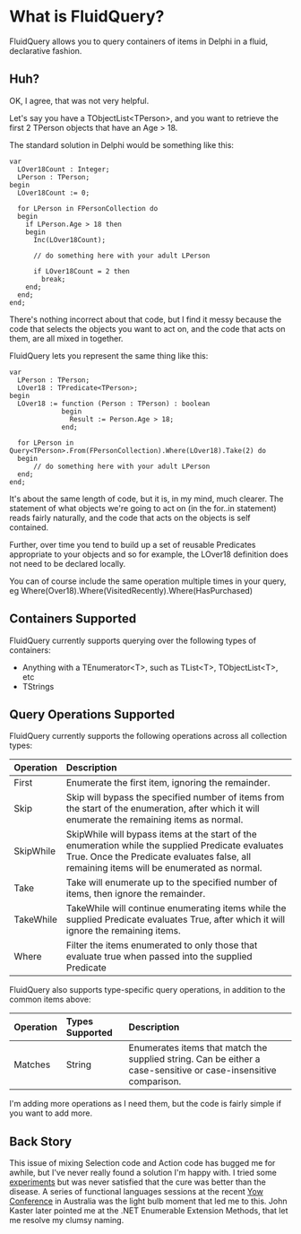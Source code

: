What is FluidQuery?
========================
FluidQuery allows you to query containers of items in Delphi in a fluid, declarative fashion. 


Huh?
----

OK, I agree, that was not very helpful. 

Let's say you have a TObjectList&lt;TPerson>, and you want to retrieve the first 2 TPerson objects that have an Age > 18. 

The standard solution in Delphi would be something like this:

    var
      LOver18Count : Integer;
      LPerson : TPerson;
    begin
      LOver18Count := 0;

      for LPerson in FPersonCollection do
      begin
        if LPerson.Age > 18 then
        begin
          Inc(LOver18Count);
     
          // do something here with your adult LPerson
     
          if LOver18Count = 2 then
            break;
        end;
      end;
    end;

There's nothing incorrect about that code, but I find it messy because the code that selects the objects you want to act on, and the code that acts on them, are all mixed in together.

FluidQuery lets you represent the same thing like this:

    var
      LPerson : TPerson;
      LOver18 : TPredicate<TPerson>;
    begin
      LOver18 := function (Person : TPerson) : boolean
                 begin
                   Result := Person.Age > 18;
                 end;

      for LPerson in Query<TPerson>.From(FPersonCollection).Where(LOver18).Take(2) do
      begin
          // do something here with your adult LPerson
      end;
    end;
 
It's about the same length of code, but it is, in my mind, much clearer. The statement of what objects we're going to act on (in the for..in statement) reads fairly naturally, and the code that acts on the objects is self contained. 

Further, over time you tend to build up a set of reusable Predicates appropriate to your objects and so for example, the LOver18 definition does not need to be declared locally. 

You can of course include the same operation multiple times in your query, eg Where(Over18).Where(VisitedRecently).Where(HasPurchased)

Containers Supported
---------------------
FluidQuery currently supports querying over the following types of containers:

- Anything with a TEnumerator&lt;T>, such as TList&lt;T>, TObjectList&lt;T>, etc 
- TStrings

Query Operations Supported
--------------------------
FluidQuery currently supports the following operations across all collection types:

Operation | Description 
:-------- | :---------- 
First     | Enumerate the first item, ignoring the remainder. 
Skip      | Skip will bypass the specified number of items from the start of the enumeration, after which it will enumerate the remaining items as normal.
SkipWhile | SkipWhile will bypass items at the start of the enumeration while the supplied Predicate evaluates True. Once the Predicate evaluates false, all remaining items will be enumerated as normal.
Take      | Take will enumerate up to the specified number of items, then ignore the remainder.
TakeWhile | TakeWhile will continue enumerating items while the supplied Predicate evaluates True, after which it will ignore the remaining items.
Where     | Filter the items enumerated to only those that evaluate true when passed into the supplied Predicate 
 
FluidQuery also supports type-specific query operations, in addition to the common items above:  

Operation | Types Supported | Description 
:-------- | :-------------- | :----------  
Matches   | String          | Enumerates items that match the supplied string. Can be either a case-sensitive or case-insensitive comparison. 


I'm adding more operations as I need them, but the code is fairly simple if you want to add more.


Back Story
----------
This issue of mixing Selection code and Action code has bugged me for awhile, but I've never really found a solution I'm happy with. I tried some [experiments](http://www.malcolmgroves.com/blog/?p=273) but was never satisfied that the cure was better than the disease. A series of functional languages sessions at the recent [Yow Conference](http://yowconference.com.au/) in Australia was the light bulb moment that led me to this. John Kaster later pointed me at the .NET Enumerable Extension Methods, that let me resolve my clumsy naming. 